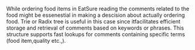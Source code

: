 While ordering food items in EatSure reading the comments related to the food might be essenestial in making a descision about actually ordering food.
Trie or Radix tree is useful in this case since itfacilitates efficient storage and retrieval of comments based on keywords or phrases. This structure supports fast lookups for comments containing specific terms (food item,quality etc.,).
